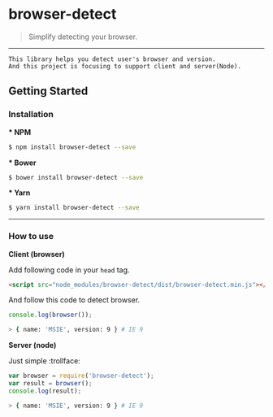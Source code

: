 # browser-detect

> Simplify detecting your browser.

----

```plaintext
This library helps you detect user's browser and version.
And this project is focusing to support client and server(Node).
```

## Getting Started

### Installation

**\* NPM**

```bash
$ npm install browser-detect --save
```

**\* Bower**

```bash
$ bower install browser-detect --save
```

**\* Yarn**

```bash
$ yarn install browser-detect --save
```

----

### How to use

**Client (browser)**

Add following code in your `head` tag.

```html
<script src="node_modules/browser-detect/dist/browser-detect.min.js"></script>
```

And follow this code to detect browser.

```javascript
console.log(browser());
```

```bash
> { name: 'MSIE', version: 9 } # IE 9
```

**Server (node)**

Just simple :trollface:

```javascript
var browser = require('browser-detect');
var result = browser();
console.log(result);
```

```bash
> { name: 'MSIE', version: 9 } # IE 9
```
